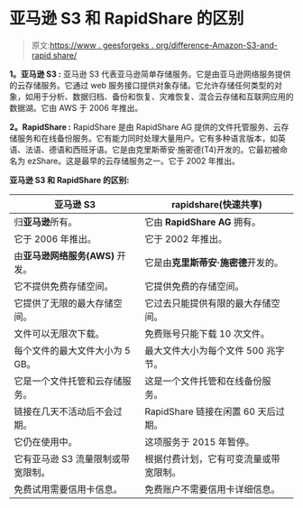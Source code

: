 # 亚马逊 S3 和 RapidShare 的区别

> 原文:[https://www . geesforgeks . org/difference-Amazon-S3-and-rapid share/](https://www.geeksforgeeks.org/difference-between-amazon-s3-and-rapidshare/)

**1。亚马逊 S3 :**
亚马逊 S3 代表亚马逊简单存储服务。它是由亚马逊网络服务提供的云存储服务。它通过 web 服务接口提供对象存储。它允许存储任何类型的对象，如用于分析、数据归档、备份和恢复、灾难恢复、混合云存储和互联网应用的数据湖。它由 AWS 于 2006 年推出。

**2。RapidShare :**
RapidShare 是由 RapidShare AG 提供的文件托管服务、云存储服务和在线备份服务。它有能力同时处理大量用户。它有多种语言版本，如英语、法语、德语和西班牙语。它是由克里斯蒂安·施密德(T4)开发的。它最初被命名为 ezShare。这是最早的云存储服务之一。它于 2002 年推出。

**亚马逊 S3 和 RapidShare 的区别:**

<center>

| 亚马逊 S3 | rapidshare(快速共享) |
| --- | --- |
| 归**亚马逊**所有。 | 它由 **RapidShare AG** 拥有。 |
| 它于 2006 年推出。 | 它于 2002 年推出。 |
| 由**亚马逊网络服务(AWS)** 开发。 | 它是由**克里斯蒂安·施密德**开发的。 |
| 它不提供免费存储空间。 | 它提供免费的存储空间。 |
| 它提供了无限的最大存储空间。 | 它过去只能提供有限的最大存储空间。 |
| 文件可以无限次下载。 | 免费账号只能下载 10 次文件。 |
| 每个文件的最大文件大小为 5 GB。 | 最大文件大小为每个文件 500 兆字节。 |
| 它是一个文件托管和云存储服务。 | 这是一个文件托管和在线备份服务。 |
| 链接在几天不活动后不会过期。 | RapidShare 链接在闲置 60 天后过期。 |
| 它仍在使用中。 | 这项服务于 2015 年暂停。 |
| 它有亚马逊 S3 流量限制或带宽限制。 | 根据付费计划，它有可变流量或带宽限制。 |
| 免费试用需要信用卡信息。 | 免费账户不需要信用卡详细信息。 |

</center>